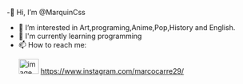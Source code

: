-👋 Hi, I’m @MarquinCss
- 👀 I’m interested in Art,programing,Anime,Pop,History and English.
- 🌱 I'm currently learning programming
- 📫 How to reach me:<p> <img src="https://upload.wikimedia.org/wikipedia/commons/thumb/5/58/Instagram-Icon.png/1025px-Instagram-Icon.png" alt="image" width="40" height="30"> </img> https://www.instagram.com/marcocarre29/ </p>
